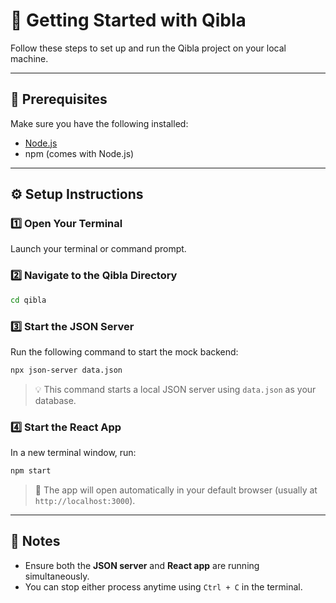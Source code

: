 


# 🕌 Getting Started with **Qibla**

Follow these steps to set up and run the Qibla project on your local machine.

---

## 🧭 Prerequisites

Make sure you have the following installed:

* [Node.js](https://nodejs.org/)
* npm (comes with Node.js)

---

## ⚙️ Setup Instructions

### 1️⃣ Open Your Terminal

Launch your terminal or command prompt.

### 2️⃣ Navigate to the Qibla Directory

```bash
cd qibla
```

### 3️⃣ Start the JSON Server

Run the following command to start the mock backend:

```bash
npx json-server data.json
```

> 💡 This command starts a local JSON server using `data.json` as your database.

### 4️⃣ Start the React App

In a new terminal window, run:

```bash
npm start
```

> 🚀 The app will open automatically in your default browser (usually at `http://localhost:3000`).

---

## 🧩 Notes

* Ensure both the **JSON server** and **React app** are running simultaneously.
* You can stop either process anytime using `Ctrl + C` in the terminal.




